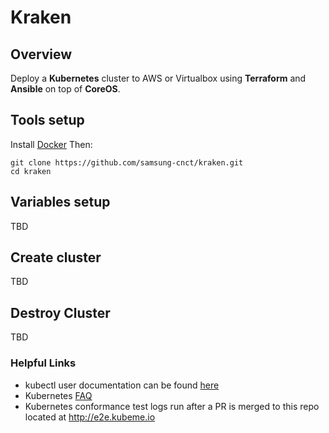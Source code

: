 # Kraken
## Overview
Deploy a __Kubernetes__ cluster to AWS or Virtualbox using __Terraform__  and __Ansible__ on top of __CoreOS__.

## Tools setup
Install [Docker](https://www.docker.com/products/overview)
Then:

    git clone https://github.com/samsung-cnct/kraken.git
    cd kraken

## Variables setup

TBD

## Create cluster

TBD

## Destroy Cluster

TBD

### Helpful Links
* kubectl user documentation can be found [here](https://github.com/kubernetes/kubernetes/blob/master/docs/user-guide/kubectl-overview.md)
* Kubernetes [FAQ](https://github.com/GoogleCloudPlatform/kubernetes/wiki/User-FAQ)
* Kubernetes conformance test logs run after a PR is merged to this repo located at http://e2e.kubeme.io

